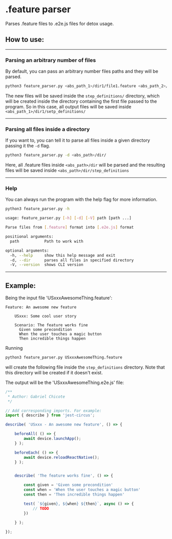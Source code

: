 # .feature parser

Parses .feature files to .e2e.js files for detox usage.

## How to use:

---

### Parsing an arbitrary number of files
By default, you can pass an arbitrary number files paths and they will be parsed.
```sh
python3 feature_parser.py <abs_path_1>/dir1/file1.feature <abs_path_2>/dir2/file2.feature ...
```
The new files will be saved inside the `step_definitions/` directory, which will be created inside the directory containing the first file passed to the program.
So in this case, all output files will be saved inside `<abs_path_1>/dir1/setp_definitions/`

---

### Parsing all files inside a directory
If you want to, you can tell it to parse all files inside a given directory passing it the `-d` flag.

```sh
python3 feature_parser.py -d <abs_path>/dir/
```

Here, all .feature files inside `<abs_path>/dir` will be parsed and the resulting files will be saved inside `<abs_path>/dir/step_definitions`

---

### Help

You can always run the program with the help flag for more information.
```sh
python3 feature_parser.py -h
```

```sh
usage: feature_parser.py [-h] [-d] [-V] path [path ...]

Parse files from [.feature] format into [.e2e.js] format

positional arguments:
  path           Path to work with

optional arguments:
  -h, --help     show this help message and exit
  -d, --dir      parses all files in specified directory
  -V, --version  shows CLI version
```

---

## Example:
Being the input file 'USxxxAwesomeThing.feature':
```feature
Feature: An awesome new feature

    USxxx: Some cool user story

    Scenario: The feature works fine
      Given some precondition
      When the user touches a magic button
      Then incredible things happen

```

Running
```sh
python3 feature_parser.py USxxxAwesomeThing.feature
```

will create the following file inside the `step_definitions` directory.
Note that this directory will be created if it doesn't exist.

The output will be the 'USxxxAwesomeThing.e2e.js' file:
```javascript
/**
 * Author: Gabriel Chicote
 */

// Add corresponding imports. For example:
import { describe } from 'jest-circus';

describe( 'USxxx - An awesome new feature', () => {

	beforeAll( () => {
		await device.launchApp();
	} );

	beforeEach( () => {
		await device.reloadReactNative();
	} );


    describe( 'The feature works fine', () => { 

        const given = 'Given some precondition'
        const when = 'When the user touches a magic button'
        const then = 'Then incredible things happen'

        test( `${given}, ${when} ${then}`, async () => { 
            // TODO
        })

    } ); 
    
});
```
